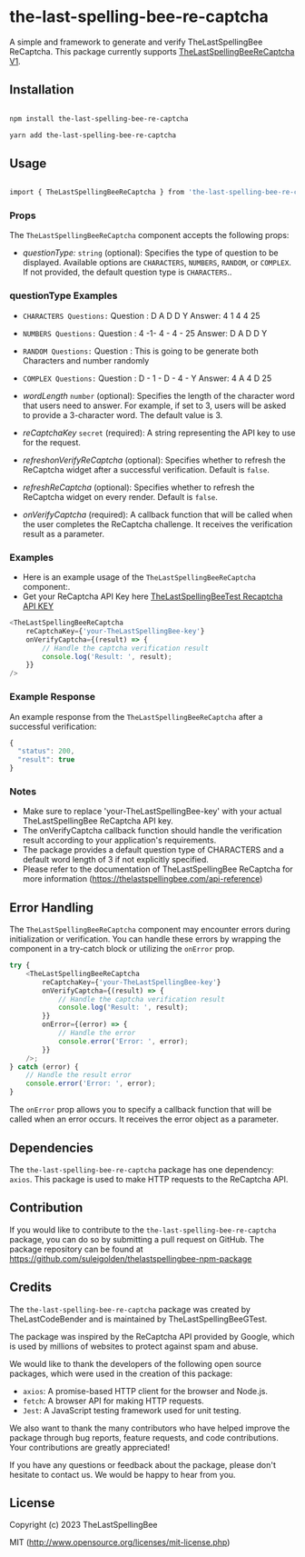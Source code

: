 # the-last-spelling-bee-re-captcha

A simple and framework to generate and verify TheLastSpellingBee ReCaptcha. This package currently supports [TheLastSpellingBeeReCaptcha V1](https://thelastspellingbee.com/api-reference).

## Installation

```bash

npm install the-last-spelling-bee-re-captcha

yarn add the-last-spelling-bee-re-captcha

```

## Usage

```bash

import { TheLastSpellingBeeReCaptcha } from 'the-last-spelling-bee-re-captcha';

```

### Props

The `TheLastSpellingBeeReCaptcha` component accepts the following props:

-   _questionType:_ `string` (optional): Specifies the type of question to be displayed. Available options are `CHARACTERS`, `NUMBERS`, `RANDOM`, or `COMPLEX`. If not provided, the default question
    type is `CHARACTERS`..

### questionType Examples 
- `CHARACTERS Questions:` 
    Question : D A D D Y
    Answer: 4 1 4 4 25

- `NUMBERS Questions:` 
    Question : 4 -1- 4 - 4 - 25
    Answer: D A D D Y

- `RANDOM Questions:` 
    Question : This is going to be generate both Characters and number randomly

- `COMPLEX Questions:` 
    Question :  D - 1 - D - 4 - Y
    Answer: 4 A 4 D 25

-   _wordLength_ `number` (optional): Specifies the length of the character word that users need to answer. For example, if set to 3, users will be asked to provide a 3-character word. The default
    value is 3.

-   _reCaptchaKey_ `secret` (required): A string representing the API key to use for the request.
-   _refreshonVerifyReCaptcha_ (optional): Specifies whether to refresh the ReCaptcha widget after a successful verification. Default is `false`.

-   _refreshReCaptcha_ (optional): Specifies whether to refresh the ReCaptcha widget on every render. Default is `false`.

-   _onVerifyCaptcha_ (required): A callback function that will be called when the user completes the ReCaptcha challenge. It receives the verification result as a parameter.

### Examples

-   Here is an example usage of the `TheLastSpellingBeeReCaptcha` component:.
-   Get your ReCaptcha API Key here [TheLastSpellingBeeTest Recaptcha API KEY](https://thelastspellingbee.com/api-key)

```js
<TheLastSpellingBeeReCaptcha
    reCaptchaKey={'your-TheLastSpellingBee-key'}
    onVerifyCaptcha={(result) => {
        // Handle the captcha verification result
        console.log('Result: ', result);
    }}
/>
```

### Example Response

An example response from the `TheLastSpellingBeeReCaptcha` after a successful verification:

```js
{
  "status": 200,
  "result": true
}

```

### Notes

-   Make sure to replace 'your-TheLastSpellingBee-key' with your actual TheLastSpellingBee ReCaptcha API key.
-   The onVerifyCaptcha callback function should handle the verification result according to your application's requirements.
-   The package provides a default question type of CHARACTERS and a default word length of 3 if not explicitly specified.
-   Please refer to the documentation of TheLastSpellingBee ReCaptcha for more information (https://thelastspellingbee.com/api-reference)

## Error Handling

The `TheLastSpellingBeeReCaptcha` component may encounter errors during initialization or verification. You can handle these errors by wrapping the component in a try-catch block or utilizing the `onError`
prop.

```js
try {
    <TheLastSpellingBeeReCaptcha
        reCaptchaKey={'your-TheLastSpellingBee-key'}
        onVerifyCaptcha={(result) => {
            // Handle the captcha verification result
            console.log('Result: ', result);
        }}
        onError={(error) => {
            // Handle the error
            console.error('Error: ', error);
        }}
    />;
} catch (error) {
    // Handle the result error
    console.error('Error: ', error);
}
```

The `onError` prop allows you to specify a callback function that will be called when an error occurs. It receives the error object as a parameter.

## Dependencies

The `the-last-spelling-bee-re-captcha` package has one dependency: `axios`. This package is used to make HTTP requests to the ReCaptcha API.

## Contribution

If you would like to contribute to the `the-last-spelling-bee-re-captcha` package, you can do so by submitting a pull request on GitHub. The package repository can be found at
https://github.com/suleigolden/thelastspellingbee-npm-package

## Credits

The `the-last-spelling-bee-re-captcha` package was created by TheLastCodeBender and is maintained by TheLastSpellingBeeGTest.

The package was inspired by the ReCaptcha API provided by Google, which is used by millions of websites to protect against spam and abuse.

We would like to thank the developers of the following open source packages, which were used in the creation of this package:

-   `axios`: A promise-based HTTP client for the browser and Node.js.
-   `fetch`: A browser API for making HTTP requests.
-   `Jest`: A JavaScript testing framework used for unit testing.

We also want to thank the many contributors who have helped improve the package through bug reports, feature requests, and code contributions. Your contributions are greatly appreciated!

If you have any questions or feedback about the package, please don't hesitate to contact us. We would be happy to hear from you.

## License

Copyright (c) 2023 TheLastSpellingBee

MIT (http://www.opensource.org/licenses/mit-license.php)

